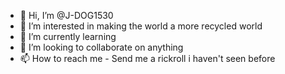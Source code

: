 - 👋 Hi, I’m @J-DOG1530
- 👀 I’m interested in making the world a more recycled world
- 🌱 I’m currently learning 
- 💞️ I’m looking to collaborate on anything
- 📫 How to reach me - Send me a rickroll i haven't seen before

<!---
J-DOG1530/J-DOG1530 is a ✨ special ✨ repository because its `README.md` (this file) appears on your GitHub profile.
You can click the Preview link to take a look at your changes.
--->
